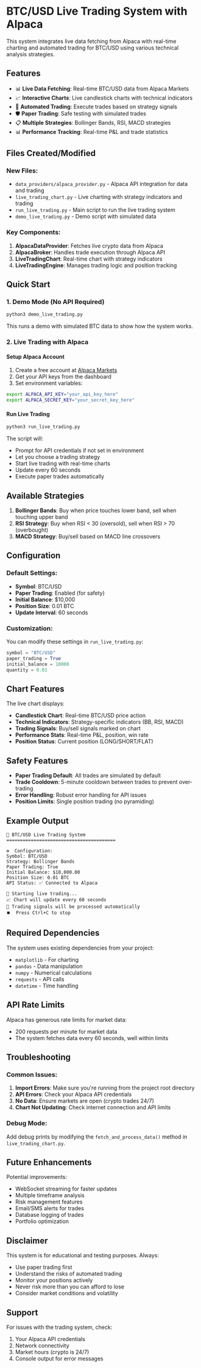 # BTC/USD Live Trading System with Alpaca

This system integrates live data fetching from Alpaca with real-time charting and automated trading for BTC/USD using various technical analysis strategies.

## Features

- 📊 **Live Data Fetching**: Real-time BTC/USD data from Alpaca Markets
- 📈 **Interactive Charts**: Live candlestick charts with technical indicators
- 🤖 **Automated Trading**: Execute trades based on strategy signals
- 🛡️ **Paper Trading**: Safe testing with simulated trades
- 📋 **Multiple Strategies**: Bollinger Bands, RSI, MACD strategies
- 📊 **Performance Tracking**: Real-time P&L and trade statistics

## Files Created/Modified

### New Files:
- `data_providers/alpaca_provider.py` - Alpaca API integration for data and trading
- `live_trading_chart.py` - Live charting with strategy indicators and trading
- `run_live_trading.py` - Main script to run the live trading system
- `demo_live_trading.py` - Demo script with simulated data

### Key Components:

1. **AlpacaDataProvider**: Fetches live crypto data from Alpaca
2. **AlpacaBroker**: Handles trade execution through Alpaca API
3. **LiveTradingChart**: Real-time chart with strategy indicators
4. **LiveTradingEngine**: Manages trading logic and position tracking

## Quick Start

### 1. Demo Mode (No API Required)
```bash
python3 demo_live_trading.py
```
This runs a demo with simulated BTC data to show how the system works.

### 2. Live Trading with Alpaca

#### Setup Alpaca Account
1. Create a free account at [Alpaca Markets](https://alpaca.markets/)
2. Get your API keys from the dashboard
3. Set environment variables:
```bash
export ALPACA_API_KEY="your_api_key_here"
export ALPACA_SECRET_KEY="your_secret_key_here"
```

#### Run Live Trading
```bash
python3 run_live_trading.py
```

The script will:
- Prompt for API credentials if not set in environment
- Let you choose a trading strategy
- Start live trading with real-time charts
- Update every 60 seconds
- Execute paper trades automatically

## Available Strategies

1. **Bollinger Bands**: Buy when price touches lower band, sell when touching upper band
2. **RSI Strategy**: Buy when RSI < 30 (oversold), sell when RSI > 70 (overbought)
3. **MACD Strategy**: Buy/sell based on MACD line crossovers

## Configuration

### Default Settings:
- **Symbol**: BTC/USD
- **Paper Trading**: Enabled (for safety)
- **Initial Balance**: $10,000
- **Position Size**: 0.01 BTC
- **Update Interval**: 60 seconds

### Customization:
You can modify these settings in `run_live_trading.py`:
```python
symbol = "BTC/USD"
paper_trading = True
initial_balance = 10000
quantity = 0.01
```

## Chart Features

The live chart displays:
- **Candlestick Chart**: Real-time BTC/USD price action
- **Technical Indicators**: Strategy-specific indicators (BB, RSI, MACD)
- **Trading Signals**: Buy/sell signals marked on chart
- **Performance Stats**: Real-time P&L, position, win rate
- **Position Status**: Current position (LONG/SHORT/FLAT)

## Safety Features

- **Paper Trading Default**: All trades are simulated by default
- **Trade Cooldown**: 5-minute cooldown between trades to prevent over-trading
- **Error Handling**: Robust error handling for API issues
- **Position Limits**: Single position trading (no pyramiding)

## Example Output

```
🚀 BTC/USD Live Trading System
========================================

⚙️  Configuration:
Symbol: BTC/USD
Strategy: Bollinger Bands
Paper Trading: True
Initial Balance: $10,000.00
Position Size: 0.01 BTC
API Status: ✅ Connected to Alpaca

🎯 Starting live trading...
📈 Chart will update every 60 seconds
🔄 Trading signals will be processed automatically
⏹️  Press Ctrl+C to stop
```

## Required Dependencies

The system uses existing dependencies from your project:
- `matplotlib` - For charting
- `pandas` - Data manipulation
- `numpy` - Numerical calculations
- `requests` - API calls
- `datetime` - Time handling

## API Rate Limits

Alpaca has generous rate limits for market data:
- 200 requests per minute for market data
- The system fetches data every 60 seconds, well within limits

## Troubleshooting

### Common Issues:

1. **Import Errors**: Make sure you're running from the project root directory
2. **API Errors**: Check your Alpaca API credentials
3. **No Data**: Ensure markets are open (crypto trades 24/7)
4. **Chart Not Updating**: Check internet connection and API limits

### Debug Mode:
Add debug prints by modifying the `fetch_and_process_data()` method in `live_trading_chart.py`.

## Future Enhancements

Potential improvements:
- WebSocket streaming for faster updates
- Multiple timeframe analysis
- Risk management features
- Email/SMS alerts for trades
- Database logging of trades
- Portfolio optimization

## Disclaimer

This system is for educational and testing purposes. Always:
- Use paper trading first
- Understand the risks of automated trading
- Monitor your positions actively
- Never risk more than you can afford to lose
- Consider market conditions and volatility

## Support

For issues with the trading system, check:
1. Your Alpaca API credentials
2. Network connectivity
3. Market hours (crypto is 24/7)
4. Console output for error messages